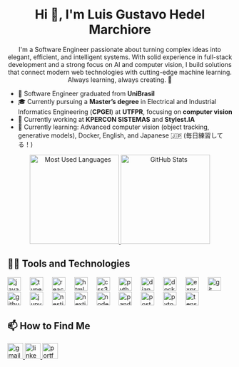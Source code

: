<h1 align="center">Hi 👋, I'm Luis Gustavo Hedel Marchiore</h1>

<p align="center">
  I'm a Software Engineer passionate about turning complex ideas into elegant, efficient, and intelligent systems.  
  With solid experience in full-stack development and a strong focus on AI and computer vision,  
  I build solutions that connect modern web technologies with cutting-edge machine learning.  
  Always learning, always creating. 🚀
</p>

- 🌱 Software Engineer graduated from **UniBrasil**  
- 🎓 Currently pursuing a **Master’s degree** in Electrical and Industrial Informatics Engineering (**CPGEI**) at **UTFPR**, focusing on **computer vision**  
- 🏢 Currently working at **KPERCON SISTEMAS** and **Stylest.IA**  
- 🧠 Currently learning: Advanced computer vision (object tracking, generative models), Docker, English, and Japanese 🇯🇵 (毎日練習してる！)

<div align="center">
  <a href="https://github.com/LuisGHM">
    <img loading="lazy" height="200em" src="https://github-readme-stats.vercel.app/api/top-langs/?username=LuisGHM&show_icons=true&layout=compact&langs_count=7&theme=dracula" alt="Most Used Languages"/>
    <img loading="lazy" height="200em" src="https://github-readme-stats.vercel.app/api?username=LuisGHM&show_icons=true&theme=dracula&include_all_commits=true&count_private=true" alt="GitHub Stats"/>
  </a>
</div>

## 👨‍💻 Tools and Technologies

<div align="left">
  <img src="https://cdn.jsdelivr.net/gh/devicons/devicon/icons/javascript/javascript-original.svg" height="30" alt="javascript logo"  />
  <img width="12" />
  <img src="https://cdn.jsdelivr.net/gh/devicons/devicon/icons/typescript/typescript-original.svg" height="30" alt="typescript logo"  />
  <img width="12" />
  <img src="https://cdn.jsdelivr.net/gh/devicons/devicon/icons/react/react-original.svg" height="30" alt="react logo"  />
  <img width="12" />
  <img src="https://cdn.jsdelivr.net/gh/devicons/devicon/icons/html5/html5-original.svg" height="30" alt="html5 logo"  />
  <img width="12" />
  <img src="https://cdn.jsdelivr.net/gh/devicons/devicon/icons/css3/css3-original.svg" height="30" alt="css3 logo"  />
  <img width="12" />
  <img src="https://cdn.jsdelivr.net/gh/devicons/devicon/icons/python/python-original.svg" height="30" alt="python logo"  />
  <img width="12" />
  <img src="https://cdn.jsdelivr.net/gh/devicons/devicon/icons/django/django-plain.svg" height="30" alt="django logo"  />
  <img width="12" />
  <img src="https://cdn.jsdelivr.net/gh/devicons/devicon/icons/docker/docker-original.svg" height="30" alt="docker logo"  />
  <img width="12" />
  <img src="https://cdn.jsdelivr.net/gh/devicons/devicon/icons/express/express-original.svg" height="30" alt="express logo"  />
  <img width="12" />
  <img src="https://cdn.jsdelivr.net/gh/devicons/devicon/icons/git/git-original.svg" height="30" alt="git logo"  />
  <img width="12" />
  <img src="https://cdn.jsdelivr.net/gh/devicons/devicon/icons/github/github-original.svg" height="30" alt="github logo"  />
  <img width="12" />
  <img src="https://cdn.jsdelivr.net/gh/devicons/devicon/icons/jupyter/jupyter-original.svg" height="30" alt="jupyter logo"  />
  <img width="12" />
  <img src="https://cdn.jsdelivr.net/gh/devicons/devicon/icons/nestjs/nestjs-original.svg" height="30" alt="nestjs logo"  />
  <img width="12" />
  <img src="https://cdn.jsdelivr.net/gh/devicons/devicon/icons/nextjs/nextjs-original.svg" height="30" alt="nextjs logo"  />
  <img width="12" />
  <img src="https://cdn.jsdelivr.net/gh/devicons/devicon/icons/nodejs/nodejs-original.svg" height="30" alt="nodejs logo"  />
  <img width="12" />
  <img src="https://cdn.jsdelivr.net/gh/devicons/devicon/icons/pandas/pandas-original.svg" height="30" alt="pandas logo"  />
  <img width="12" />
  <img src="https://cdn.jsdelivr.net/gh/devicons/devicon/icons/postgresql/postgresql-original.svg" height="30" alt="postgresql logo"  />
  <img width="12" />
  <img src="https://cdn.jsdelivr.net/gh/devicons/devicon/icons/pytorch/pytorch-original.svg" height="30" alt="pytorch logo"  />
  <img width="12" />
  <img src="https://cdn.jsdelivr.net/gh/devicons/devicon/icons/tensorflow/tensorflow-original.svg" height="30" alt="tensorflow logo"  />
</div>

## 📫 How to Find Me 

<div align="left">
  <a href="mailto:lgmarchioreh@gmail.com" target="_blank">
    <img src="https://img.shields.io/static/v1?message=Gmail&logo=gmail&label=&color=D14836&logoColor=white&labelColor=&style=for-the-badge" height="35" alt="gmail logo" />
  </a>
  <a href="https://www.linkedin.com/in/luis-gustavo-hedel-marchiore/" target="_blank">
    <img src="https://img.shields.io/static/v1?message=LinkedIn&logo=linkedin&label=&color=0077B5&logoColor=white&labelColor=&style=for-the-badge" height="35" alt="linkedin logo" />
  </a>
  <a href="https://luismarchiore.dev" target="_blank">
    <img src="https://img.shields.io/static/v1?message=Portfolio&logo=Google%20Chrome&label=&color=orange&logoColor=white&labelColor=&style=for-the-badge" height="35" alt="portfolio logo" />
  </a>
</div>
